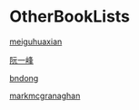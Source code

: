 # OtherBookLists

[meiguhuaxian](https://www.cnblogs.com/meiguhuaxian/p/11641423.html)

[阮一峰](https://github.com/ruanyf/reading-list#%E7%A7%91%E5%AD%A6)

[bndong](https://www.cnblogs.com/bndong/p/10300036.html)

[markmcgranaghan](https://markmcgranaghan.com/books)

[]()

